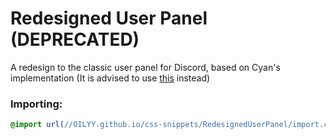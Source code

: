 # Redesigned User Panel (DEPRECATED)
A redesign to the classic user panel for Discord, based on Cyan's implementation (It is advised to use [this](https://github.com/OILYY/css-snippets/tree/master/UserReimagined) instead)

### Importing:
```css
@import url(//OILYY.github.io/css-snippets/RedesignedUserPanel/import.css);
